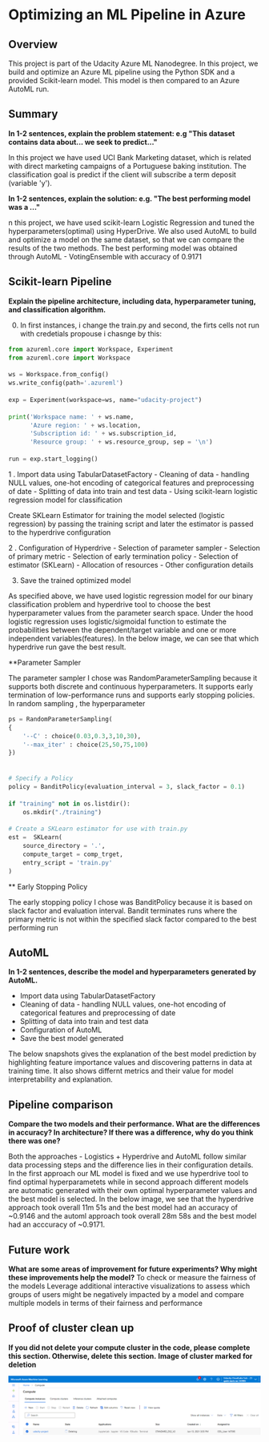 # Optimizing an ML Pipeline in Azure

## Overview
This project is part of the Udacity Azure ML Nanodegree.
In this project, we build and optimize an Azure ML pipeline using the Python SDK and a provided Scikit-learn model.
This model is then compared to an Azure AutoML run.

## Summary
**In 1-2 sentences, explain the problem statement: e.g "This dataset contains data about... we seek to predict..."**

In this project we have used UCI Bank Marketing dataset, which is related with direct marketing campaigns of a Portuguese baking institution. The classification goal is predict if the client will subscribe a term deposit (variable 'y'). 

**In 1-2 sentences, explain the solution: e.g. "The best performing model was a ..."**

n this project, we have used scikit-learn Logistic Regression and tuned the hyperparameters(optimal) using HyperDrive. We also used AutoML to build and optimize a model on the same dataset, so that we can compare the results of the two methods. The best performing model was obtained through AutoML - VotingEnsemble with accuracy of 0.9171

## Scikit-learn Pipeline
**Explain the pipeline architecture, including data, hyperparameter tuning, and classification algorithm.**

0. In first instances, i change the train.py and second, the firts cells not run with credetials propouse i chasnge by this: 
``` Python
from azureml.core import Workspace, Experiment
from azureml.core import Workspace

ws = Workspace.from_config()
ws.write_config(path='.azureml')

exp = Experiment(workspace=ws, name="udacity-project")

print('Workspace name: ' + ws.name, 
      'Azure region: ' + ws.location, 
      'Subscription id: ' + ws.subscription_id, 
      'Resource group: ' + ws.resource_group, sep = '\n')

run = exp.start_logging()
```
1 . Import data using TabularDatasetFactory
    - Cleaning of data - handling NULL values, one-hot encoding of categorical features and preprocessing of date
    - Splitting of data into train and test data
    - Using scikit-learn logistic regression model for classification

Create SKLearn Estimator for training the model selected (logistic regression) by passing the training script and later the estimator is passed to the hyperdrive configuration

2 . Configuration of Hyperdrive
      - Selection of parameter sampler
      - Selection of primary metric
      - Selection of early termination policy
      - Selection of estimator (SKLearn)
      - Allocation of resources
      - Other configuration details

3. Save the trained optimized model

  As specified above, we have used logistic regression model for our binary classification problem and hyperdrive tool to choose the best hyperparameter values from the parameter search space. Under the hood logistic regression uses logistic/sigmoidal function to estimate the probabilities between the dependent/target variable and one or more independent variables(features). In the below image, we can see that which hyperdrive run gave the best result.

**Parameter Sampler

The parameter sampler I chose was RandomParameterSampling because it supports both discrete and continuous hyperparameters. It supports early termination of low-performance runs and supports early stopping policies. In random sampling , the hyperparameter 


```Python
ps = RandomParameterSampling(
{
    '--C' : choice(0.03,0.3,3,10,30),
    '--max_iter' : choice(25,50,75,100)
})


# Specify a Policy
policy = BanditPolicy(evaluation_interval = 3, slack_factor = 0.1)

if "training" not in os.listdir():
    os.mkdir("./training")

# Create a SKLearn estimator for use with train.py
est =  SKLearn(
    source_directory = '.',
    compute_target = comp_trget,
    entry_script = 'train.py'
)

```

** Early Stopping Policy

The early stopping policy I chose was BanditPolicy because it is based on slack factor and evaluation interval. Bandit terminates runs where the primary metric is not within the specified slack factor compared to the best performing run

## AutoML
**In 1-2 sentences, describe the model and hyperparameters generated by AutoML.**
- Import data using TabularDatasetFactory
- Cleaning of data - handling NULL values, one-hot encoding of categorical features and preprocessing of date
- Splitting of data into train and test data
- Configuration of AutoML
- Save the best model generated

The below snapshots gives the explanation of the best model prediction by highlighting feature importance values and discovering patterns in data at training time. It also shows differnt metrics and their value for model interpretability and explanation.
## Pipeline comparison
**Compare the two models and their performance. What are the differences in accuracy? In architecture? If there was a difference, why do you think there was one?**

Both the approaches - Logistics + Hyperdrive and AutoML follow similar data processing steps and the difference lies in their configuration details. In the first approach our ML model is fixed and we use hyperdrive tool to find optimal hyperparametets while in second approach different models are automatic generated with their own optimal hyperparameter values and the best model is selected. In the below image, we see that the hyperdrive approach took overall 11m 51s and the best model had an accuracy of ~0.9146 and the automl approach took overall 28m 58s and the best model had an acccuracy of ~0.9171.

## Future work
**What are some areas of improvement for future experiments? Why might these improvements help the model?**
To check or measure the fairness of the models
Leverage additional interactive visualizations to assess which groups of users might be negatively impacted by a model and compare multiple models in terms of their fairness and performance
## Proof of cluster clean up
**If you did not delete your compute cluster in the code, please complete this section. Otherwise, delete this section.**
**Image of cluster marked for deletion**

<img src= 'https://github.com/fcgomezr/Udacity-Azure-ML/blob/main/Proof%20delete.png'>
